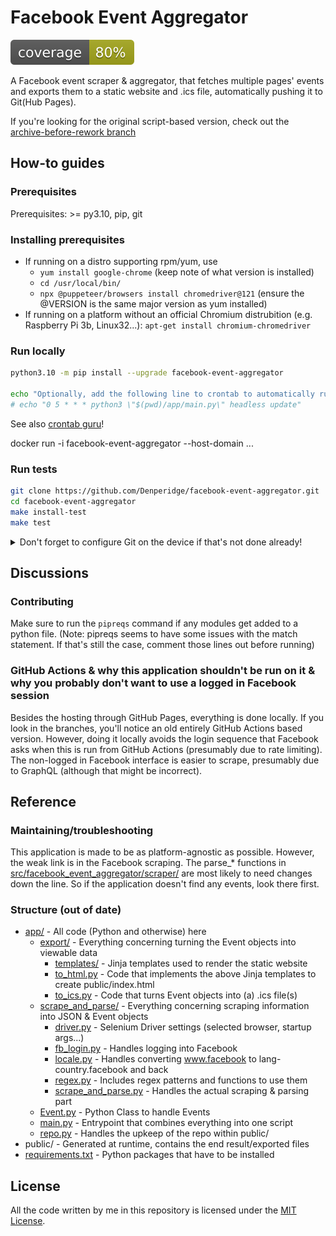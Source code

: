 # Facebook Event Aggregator

![The coverage badge](coverage.svg)

A Facebook event scraper & aggregator, that fetches multiple pages' events and exports them to a static website and .ics file, automatically pushing it to Git(Hub Pages).

If you're looking for the original script-based version, check out the [archive-before-rework branch](https://github.com/Denperidge/facebook-event-aggregator/tree/archive-before-package-rework)

## How-to guides
### Prerequisites
Prerequisites: >= py3.10, pip, git

### Installing prerequisites
- If running on a distro supporting rpm/yum, use
    - `yum install google-chrome` (keep note of what version is installed)
    - `cd /usr/local/bin/`
    - `npx @puppeteer/browsers install chromedriver@121` (ensure the @VERSION is the same major version as yum installed)
- If running on a platform without an official Chromium distrubition (e.g. Raspberry Pi 3b, Linux32...): `apt-get install chromium-chromedriver`

### Run locally
```bash
python3.10 -m pip install --upgrade facebook-event-aggregator

echo "Optionally, add the following line to crontab to automatically run every 24 hours (can be modified ofcourse): "
# echo "0 5 * * * python3 \"$(pwd)/app/main.py\" headless update"
```
See also [crontab guru](https://crontab.guru/)!

docker run -i facebook-event-aggregator --host-domain ...

### Run tests
```bash
git clone https://github.com/Denperidge/facebook-event-aggregator.git
cd facebook-event-aggregator
make install-test
make test
```


<details>
    <summary>Don't forget to configure Git on the device if that's not done already!</summary>
    ```bash
    git config --global user.email "you@example.com"
    git config --global user.name "Your Name"
    ``` 
</details>

## Discussions
### Contributing
Make sure to run the `pipreqs` command if any modules get added to a python file.
(Note: pipreqs seems to have some issues with the match statement. If that's still the case, comment those lines out before running)

### GitHub Actions & why this application shouldn't be run on it & why you probably don't want to use a logged in Facebook session
Besides the hosting through GitHub Pages, everything is done locally. If you look in the branches, you'll notice an old entirely GitHub Actions based version. However, doing it locally avoids the login sequence that Facebook asks when this is run from GitHub Actions (presumably due to rate limiting). The non-logged in Facebook interface is easier to scrape, presumably due to GraphQL (although that might be incorrect).


## Reference
### Maintaining/troubleshooting
This application is made to be as platform-agnostic as possible. However, the weak link is in the Facebook scraping. The parse_* functions in [src/facebook_event_aggregator/scraper/](src/facebook_event_aggregator/scraper/) are most likely to need changes down the line. So if the application doesn't find any events, look there first.


### Structure (out of date)
- [app/](app/) - All code (Python and otherwise) here
    - [export/](app/scrape_and_parse/) - Everything concerning turning the Event objects into viewable data
        - [templates/](app/export/templates/) - Jinja templates used to render the static website
        - [to_html.py](app/export/to_html.py) - Code that implements the above Jinja templates to create public/index.html
        - [to_ics.py](app/export/to_ics.py) - Code that turns Event objects into (a) .ics file(s)
    - [scrape_and_parse/](app/scrape_and_parse/) - Everything concerning scraping information into JSON & Event objects
        - [driver.py](app/scrape_and_parse/driver.py) - Selenium Driver settings (selected browser, startup args...)
        - [fb_login.py](app/scrape_and_parse/fb_login.py) - Handles logging into Facebook
        - [locale.py](app/scrape_and_parse/locale.py) - Handles converting www.facebook to lang-country.facebook and back
        - [regex.py](app/scrape_and_parse/regex.py) - Includes regex patterns and functions to use them
        - [scrape_and_parse.py](app/scrape_and_parse/scrape_and_parse.py) - Handles the actual scraping & parsing part
    - [Event.py](app/Event.py) - Python Class to handle Events
    - [main.py](app/main.py) - Entrypoint that combines everything into one script
    - [repo.py](app/repo.py) - Handles the upkeep of the repo within public/
- public/ - Generated at runtime, contains the end result/exported files
- [requirements.txt](requirements.txt) - Python packages that have to be installed


## License
All the code written by me in this repository is licensed under the [MIT License](LICENSE).
